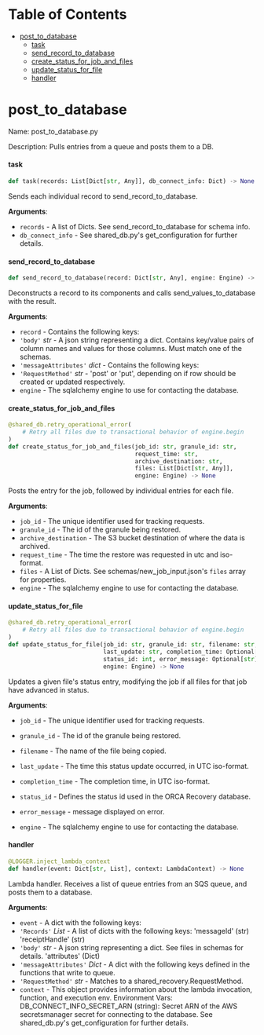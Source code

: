 # Table of Contents

* [post\_to\_database](#post_to_database)
  * [task](#post_to_database.task)
  * [send\_record\_to\_database](#post_to_database.send_record_to_database)
  * [create\_status\_for\_job\_and\_files](#post_to_database.create_status_for_job_and_files)
  * [update\_status\_for\_file](#post_to_database.update_status_for_file)
  * [handler](#post_to_database.handler)

<a id="post_to_database"></a>

# post\_to\_database

Name: post_to_database.py

Description:  Pulls entries from a queue and posts them to a DB.

<a id="post_to_database.task"></a>

#### task

```python
def task(records: List[Dict[str, Any]], db_connect_info: Dict) -> None
```

Sends each individual record to send_record_to_database.

**Arguments**:

- `records` - A list of Dicts. See send_record_to_database for schema info.
- `db_connect_info` - See shared_db.py's get_configuration for further details.

<a id="post_to_database.send_record_to_database"></a>

#### send\_record\_to\_database

```python
def send_record_to_database(record: Dict[str, Any], engine: Engine) -> None
```

Deconstructs a record to its components and calls send_values_to_database with the result.

**Arguments**:

- `record` - Contains the following keys:
- `'body'` _str_ - A json string representing a dict.
  Contains key/value pairs of column names and values for those columns.
  Must match one of the schemas.
- `'messageAttributes'` _dict_ - Contains the following keys:
- `'RequestMethod'` _str_ - 'post' or 'put',
  depending on if row should be created or updated respectively.
- `engine` - The sqlalchemy engine to use for contacting the database.

<a id="post_to_database.create_status_for_job_and_files"></a>

#### create\_status\_for\_job\_and\_files

```python
@shared_db.retry_operational_error(
    # Retry all files due to transactional behavior of engine.begin
)
def create_status_for_job_and_files(job_id: str, granule_id: str,
                                    request_time: str,
                                    archive_destination: str,
                                    files: List[Dict[str, Any]],
                                    engine: Engine) -> None
```

Posts the entry for the job, followed by individual entries for each file.

**Arguments**:

- `job_id` - The unique identifier used for tracking requests.
- `granule_id` - The id of the granule being restored.
- `archive_destination` - The S3 bucket destination of where the data is archived.
- `request_time` - The time the restore was requested in utc and iso-format.
- `files` - A List of Dicts. See schemas/new_job_input.json's `files` array for properties.
- `engine` - The sqlalchemy engine to use for contacting the database.

<a id="post_to_database.update_status_for_file"></a>

#### update\_status\_for\_file

```python
@shared_db.retry_operational_error(
    # Retry all files due to transactional behavior of engine.begin
)
def update_status_for_file(job_id: str, granule_id: str, filename: str,
                           last_update: str, completion_time: Optional[str],
                           status_id: int, error_message: Optional[str],
                           engine: Engine) -> None
```

Updates a given file's status entry, modifying the job if all files
for that job have advanced in status.

**Arguments**:

- `job_id` - The unique identifier used for tracking requests.
- `granule_id` - The id of the granule being restored.
- `filename` - The name of the file being copied.
- `last_update` - The time this status update occurred, in UTC iso-format.
- `completion_time` - The completion time, in UTC iso-format.
- `status_id` - Defines the status id used in the ORCA Recovery database.
- `error_message` - message displayed on error.
  
- `engine` - The sqlalchemy engine to use for contacting the database.

<a id="post_to_database.handler"></a>

#### handler

```python
@LOGGER.inject_lambda_context
def handler(event: Dict[str, List], context: LambdaContext) -> None
```

Lambda handler. Receives a list of queue entries from an SQS queue,
and posts them to a database.

**Arguments**:

- `event` - A dict with the following keys:
- `'Records'` _List_ - A list of dicts with the following keys:
  'messageId' (str)
  'receiptHandle' (str)
- `'body'` _str_ - A json string representing a dict.
  See files in schemas for details.
  'attributes' (Dict)
- `'messageAttributes'` _Dict_ - A dict with the following keys
  defined in the functions that write to queue.
- `'RequestMethod'` _str_ - Matches to a shared_recovery.RequestMethod.
- `context` - This object provides information about the lambda invocation, function,
  and execution env.
  Environment Vars:
  DB_CONNECT_INFO_SECRET_ARN (string):
  Secret ARN of the AWS secretsmanager secret for connecting to the database.
  See shared_db.py's get_configuration for further details.

